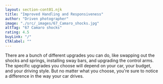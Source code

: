 ```yaml
---
layout: section-cont01.njk
title: "Improved Handling and Responsiveness"
author: "Driven photographer"
image: "./src/_images/67_Camaro_shocks.jpg"
altTag: "67 Camaro shocks"
rating: 4.5
buyLink: "/"
CTAlabel: ""
---
```


There are a bunch of different upgrades you can do, like swapping out the shocks and springs, installing sway bars, and upgrading the control arms. The specific upgrades you choose will depend on your car, your budget, and your driving style. But no matter what you choose, you're sure to notice a difference in the way your car drives.